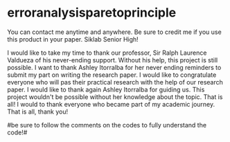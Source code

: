 # erroranalysisparetoprinciple

You can contact me anytime and anywhere.
Be sure to credit me if you use this product in your paper.
Siklab Senior High!

I would like to take my time to thank our professor, Sir Ralph Laurence Valdueza of his never-ending support. Without his help, this project is still possible. I want to thank Ashley Itorralba for her never ending reminders to submit my part on writing the research paper. I  would like to congratulate everyone who will pas their practical research with the help of our research paper. I would like to thank again Ashley Itorralba for guiding us. This project wouldn't be possible without her knowledge about the topic. That is all! I would to thank everyone who became part of my academic journey. That is all, thank you!


#be sure to follow the comments on the codes to fully understand the code!#